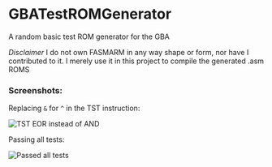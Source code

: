 # GBATestROMGenerator
A random basic test ROM generator for the GBA

*Disclaimer* I do not own FASMARM in any way shape or form, nor have I contributed to it. I merely use it in this project to compile the generated .asm ROMS

### Screenshots:
Replacing `&` for `^` in the TST instruction:


![TST EOR instead of AND](https://github.com/DenSinH/GBATestROMGenerator/blob/master/Screenshots/TST%20EOR%20instead%20of%20AND.png)

Passing all tests:

![Passed all tests](https://github.com/DenSinH/GBATestROMGenerator/blob/master/Screenshots/Passed.png)
